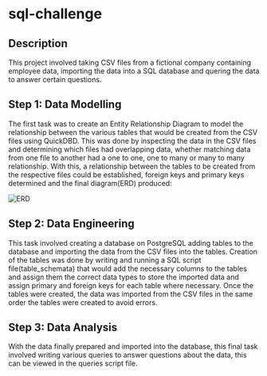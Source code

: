 # sql-challenge

## Description

This project involved taking CSV files from a fictional company containing employee data, importing the data into a SQL database and quering the data to answer certain questions.

## Step 1: Data Modelling

The first task was to create an Entity Relationship Diagram to model the relationship between the various tables that would be created from the CSV files using QuickDBD. This was done by inspecting the data in the CSV files and determining which files had overlapping data, whether matching data from one file to another had a one to one, one to many or many to many relationship. With this, a relationship between the tables to be created from the respective files could be established, foreign keys and primary keys determined and the final diagram(ERD) produced:

![ERD](https://user-images.githubusercontent.com/119974799/222341362-7a19c781-f192-4a23-ac8d-40108313dd57.png)

## Step 2: Data Engineering

This task involved creating a database on PostgreSQL adding tables to the database and importing the data from the CSV files into the tables. Creation of the tables was done by writing and running a SQL script file(table_schemata) that would add the necessary columns to the tables and assign them the correct data types to store the imported data and assign primary and foreign keys for each table where necessary. Once the tables were created, the data was imported from the CSV files in the same order the tables were created to avoid errors.

## Step 3: Data Analysis

With the data finally prepared and imported into the database, this final task involved writing various queries to answer questions about the data, this can be viewed in the queries script file.
